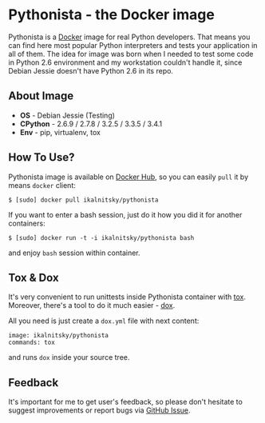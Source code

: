 Pythonista - the Docker image
=============================

Pythonista is a [Docker] image for real Python developers. That means
you can find here most popular Python interpreters and tests your
application in all of them. The idea for image was born when I needed
to test some code in Python 2.6 environment and my workstation couldn't
handle it, since Debian Jessie doesn't have Python 2.6 in its repo.

[Docker]: https://docker.com/


About Image
-----------

* **OS** - Debian Jessie (Testing)
* **CPython** - 2.6.9 / 2.7.8 / 3.2.5 / 3.3.5 / 3.4.1
* **Env** - pip, virtualenv, tox


How To Use?
-----------

Pythonista image is available on [Docker Hub], so you can easily `pull`
it by means `docker` client:

    $ [sudo] docker pull ikalnitsky/pythonista

If you want to enter a bash session, just do it how you did it for
another containers:

    $ [sudo] docker run -t -i ikalnitsky/pythonista bash

and enjoy `bash` session within container.

[Docker Hub]: https://hub.docker.com/


Tox & Dox
---------

It's very convenient to run unittests inside Pythonista container with
[tox]. Moreover, there's a tool to do it much easier - [dox].

All you need is just create a `dox.yml` file with next content:

    image: ikalnitsky/pythonista
    commands: tox

and runs `dox` inside your source tree.

[tox]: https://tox.readthedocs.org/
[dox]: https://github.com/stackforge/dox


Feedback
--------

It's important for me to get user's feedback, so please don't hesitate
to suggest improvements or report bugs via [GitHub Issue].

[GitHub Issue]: https://github.com/ikalnitsky/pythonista/issues
